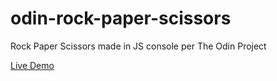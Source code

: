 # odin-rock-paper-scissors

Rock Paper Scissors made in JS console per The Odin Project

[Live Demo](https://jayhons99.github.io/odin-rock-paper-scissors/)
